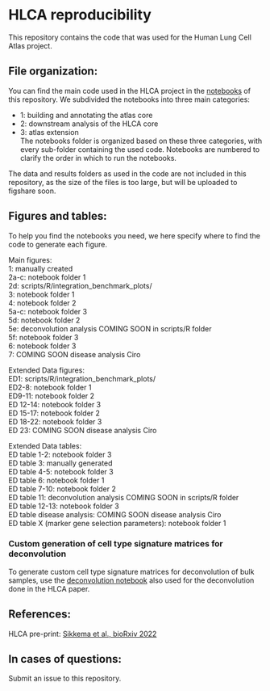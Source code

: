 # HLCA reproducibility
This repository contains the code that was used for the Human Lung Cell Atlas project. 

## File organization:
You can find the main code used in the HLCA project in the [notebooks](./notebooks) of this repository. We subdivided the notebooks into three main categories:
- 1: building and annotating the atlas core  
- 2: downstream analysis of the HLCA core  
- 3: atlas extension<br>
The notebooks folder is organized based on these three categories, with every sub-folder containing the used code. Notebooks are numbered to clarify the order in which to run the notebooks.

The data and results folders as used in the code are not included in this repository, as the size of the files is too large, but will be uploaded to figshare soon.

## Figures and tables:
To help you find the notebooks you need, we here specify where to find the code to generate each figure. 

Main figures:<br>
1: manually created <br>
2a-c: notebook folder 1<br>
2d: scripts/R/integration_benchmark_plots/<br> 
3: notebook folder 1<br>
4: notebook folder 2<br>
5a-c: notebook folder 3<br>
5d: notebook folder 2<br>
5e: deconvolution analysis COMING SOON in scripts/R folder<br>
5f: notebook folder 3<br>
6: notebook folder 3<br>
7: COMING SOON disease analysis Ciro<br>

Extended Data figures:<br>
ED1: scripts/R/integration_benchmark_plots/<br>
ED2-8: notebook folder 1<br>
ED9-11: notebook folder 2<br>
ED 12-14: notebook folder 3<br>
ED 15-17: notebook folder 2<br>
ED 18-22: notebook folder 3<br>
ED 23: COMING SOON disease analysis Ciro<br>

Extended Data tables:<br>
ED table 1-2: notebook folder 3<br>
ED table 3: manually generated<br>
ED table 4-5: notebook folder 3<br>
ED table 6: notebook folder 1<br>
ED table 7-10: notebook folder 2<br>
ED table 11: deconvolution analysis COMING SOON in scripts/R folder<br>
ED table 12-13: notebook folder 3<br>
ED table disease analysis: COMING SOON disease analysis Ciro<br>
ED table X (marker gene selection parameters): notebook folder 1<br>

### Custom generation of cell type signature matrices for deconvolution
To generate custom cell type signature matrices for deconvolution of bulk samples, use the [deconvolution notebook](./notebooks/2_downstream_analysis_of_HLCA_core/7_cell_type_gene_signature_generation_for_bulk_deconvolution.ipynb)  also used for the deconvolution done in the HLCA paper.

## References:
HLCA pre-print: [Sikkema et al., bioRxiv 2022](https://www.biorxiv.org/content/10.1101/2022.03.10.483747v1.full)

## In cases of questions:
Submit an issue to this repository.
